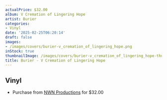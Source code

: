 ```yaml
---
actualPrice: $32.00
album: V Cremation of Lingering Hope
artist: Burier
categories:
- Vinyl
date: '2025-02-25T06:20:14'
draft: false
images:
- /images/covers/burier-v_cremation_of_lingering_hope.png
inStock: true
thumbnailImage: /images/covers/burier-v_cremation_of_lingering_hope-thumb.png
title: Burier - V Cremation of Lingering Hope
---
```


## Vinyl
* Purchase from [NWN Productions](http://shop.nwnprod.com/index.php?route=product/product&path=75&product_id=59288&sort=pd.name&order=ASC) for $32.00

